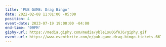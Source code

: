 ```yaml
---
title: 'PUB GAME: Drag Bingo'
date: 2022-02-08 11:01:00 -05:00
position: 4
event-date: 2023-07-19 19:00:00 -04:00
end-time: '09PM'
giphy-url: https://media.giphy.com/media/yble1suOGfHJ6/giphy.gif
event-url: https://www.eventbrite.com/e/pub-game-drag-bingo-tickets-667257153107?aff=oddtdtcreator
---
```


